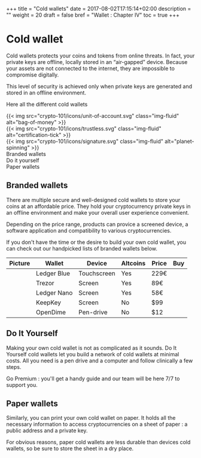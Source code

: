 +++
title = "Cold wallets"
date = 2017-08-02T17:15:14+02:00
description = ""
weight = 20
draft = false
bref = "Wallet : Chapter IV"
toc = true
+++

# Cold wallet

Cold wallets protects your coins and tokens from online threats. In fact, your private keys are offline, locally stored in an “air-gapped” device. Because your assets are not connected to the internet, they are impossible  to compromise digitally.

This level of security is achieved only when private keys are generated and stored in an offline environment.

Here all the different cold wallets


<div class="container">
  <div class="row">
    <div class="col">
     {{< img src="crypto-101/icons/unit-of-account.svg" class="img-fluid" alt="bag-of-money" >}}
    </div>
    <div class="col">
      {{< img src="crypto-101/icons/trustless.svg" class="img-fluid" alt="certification-tick" >}}
    </div>
    <div class="col">
      {{< img src="crypto-101/icons/signature.svg" class="img-fluid" alt="planet-spinning" >}}
    </div>
  </div>
   <div class="row">
    <div class="col">
      Branded wallets
    </div>
    <div class="col">
      Do it yourself
    </div>
    <div class="col">
      Paper wallets
    </div>
  </div>
</div>




## Branded wallets
There are multiple secure and well-designed cold wallets to store your coins at an affordable price. 
They hold your cryptocurrency private keys in an offline environment and make your overall user experience convenient.

Depending on the price range, products can provice a screened device, a software application and compatibility to various cryptocurrencies.

If you don't have the time or the desire to build your own cold wallet, you can check out our handpicked lists of branded wallets below.

| Picture | Wallet      | Device      | Altcoins | Price | Buy |
|---------|-------------|-------------|----------|-------|-----|
|         | Ledger Blue | Touchscreen | Yes      | 229€  |     |
|         | Trezor      | Screen      | Yes      | 89€   |     |
|         | Ledger Nano | Screen      | Yes      | 58€   |     |
|         | KeepKey     | Screen      | No       | $99   |     |
|         | OpenDime    | Pen-drive   | No       | $12   |     |



## Do It Yourself

Making your own cold wallet is not as complicated as it sounds. Do It Yourself cold wallets let you build a network of cold wallets at minimal costs. All you need is a pen drive and a computer and follow clinically a few steps. 

Go Premium : you'll get a handy guide and our team will be here 7/7 to support you.



## Paper wallets

Similarly, you can print your own cold wallet on paper. It  holds all the necessary information to access cryptocurrencies on a sheet of paper : a public address and a private key.

For obvious reasons, paper cold wallets are less durable than devices cold wallets, so be sure to store the sheet in a dry place.


